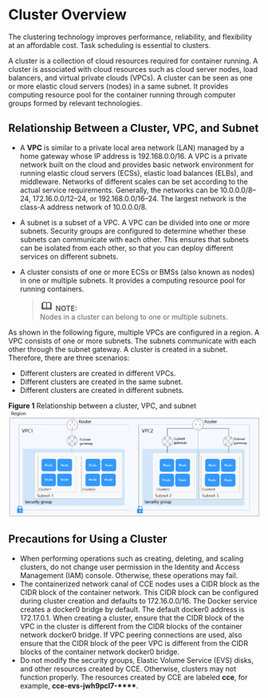 # Cluster Overview<a name="cce_01_0002"></a>

The clustering technology improves performance, reliability, and flexibility at an affordable cost. Task scheduling is essential to clusters.

A  cluster  is a collection of cloud resources required for container running. A cluster is associated with cloud resources such as cloud server nodes, load balancers, and virtual private clouds \(VPCs\). A cluster can be seen as one or more elastic cloud servers \(nodes\) in a same subnet. It provides computing resource pool for the container running through computer groups formed by relevant technologies.

## Relationship Between a Cluster, VPC, and Subnet<a name="section03011621171120"></a>

-   A  **VPC**  is similar to a private local area network \(LAN\) managed by a home gateway whose IP address is 192.168.0.0/16. A VPC is a private network built on the cloud and provides basic network environment for running elastic cloud servers \(ECSs\), elastic load balances \(ELBs\), and middleware. Networks of different scales can be set according to the actual service requirements. Generally, the networks can be 10.0.0.0/8–24, 172.16.0.0/12–24, or 192.168.0.0/16–24. The largest network is the class-A address network of 10.0.0.0/8.
-   A subnet is a subset of a VPC. A VPC can be divided into one or more subnets. Security groups are configured to determine whether these subnets can communicate with each other. This ensures that subnets can be isolated from each other, so that you can deploy different services on different subnets.
-   A cluster consists of one or more ECSs or BMSs \(also known as nodes\) in one or multiple subnets. It provides a computing resource pool for running containers.

    >![](public_sys-resources/icon-note.gif) **NOTE:**   
    >Nodes in a cluster can belong to one or multiple subnets.  


As shown in the following figure, multiple VPCs are configured in a region. A VPC consists of one or more subnets. The subnets communicate with each other through the subnet gateway. A cluster is created in a subnet. Therefore, there are three scenarios:

-   Different clusters are created in different VPCs.
-   Different clusters are created in the same subnet.
-   Different clusters are created in different subnets.

**Figure  1**  Relationship between a cluster, VPC, and subnet<a name="fig43963373019"></a>  
![](figures/relationship-between-a-cluster-vpc-and-subnet.png "relationship-between-a-cluster-vpc-and-subnet")

## Precautions for Using a Cluster<a name="section12415304374"></a>

-   When performing operations such as creating, deleting, and scaling clusters, do not change user permission in the Identity and Access Management \(IAM\) console. Otherwise, these operations may fail.
-   The containerized network canal of CCE nodes uses a CIDR block as the CIDR block of the container network. This CIDR block can be configured during cluster creation and defaults to 172.16.0.0/16. The Docker service creates a docker0 bridge by default. The default docker0 address is 172.17.0.1. When creating a cluster, ensure that the CIDR block of the VPC in the cluster is different from the CIDR blocks of the container network docker0 bridge. If VPC peering connections are used, also ensure that the CIDR block of the peer VPC is different from the CIDR blocks of the container network docker0 bridge.
-   Do not modify the security groups, Elastic Volume Service \(EVS\) disks, and other resources created by CCE. Otherwise, clusters may not function properly. The resources created by CCE are labeled  **cce**, for example,  **cce-evs-jwh9pcl7-\*\*\*\***.

